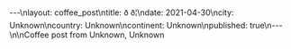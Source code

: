 ---\nlayout: coffee_post\ntitle: ð ð¦\ndate: 2021-04-30\ncity: Unknown\ncountry: Unknown\ncontinent: Unknown\npublished: true\n---\n\nCoffee post from Unknown, Unknown